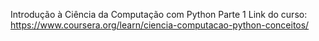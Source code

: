  
Introdução à Ciência da Computação com Python Parte 1
Link do curso: https://www.coursera.org/learn/ciencia-computacao-python-conceitos/